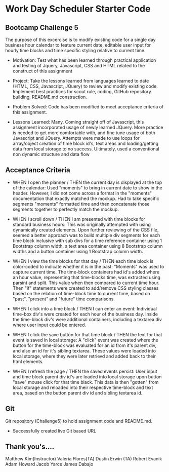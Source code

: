 # Work Day Scheduler Starter Code

## Bootcamp Challenge 5

The purpose of this excercise is to modify existing code for a single day business hour calendar to feature current date, editable user input for hourly time blocks and time specific styling relative to current time.

- Motivation: Test what has been learned through practical application and testing of Jquery, Javascript, CSS and HTML related to the construct of this assignment

- Project: Take the lessons learned from languages learned to date (HTML, CSS, Javascript, JQuery) to review and modify existing code.  Implement best practices for scout rule, coding, GitHub repository building, README.md construction.

- Problem Solved: Code has been modified to meet acceptance criteria of this assignment.

- Lessons Learned: Many.  Coming straight off of Javascript, this assignment incorporated usage of newly learned JQuery.  More practice is needed to get more comfortable with, and fine tune usage of both Javascript and JQuery.  Attempts were made to use loops for array/object creation of time block id's, text areas and loading/getting data from local storage to no success.  Ultimately, used a conventional non dynamic structure and data flow


## Acceptance Criteria

- WHEN I open the planner / THEN the current day is displayed at the top of the calendar:  Used "moments" to bring in current date to show in the header.  However, I did not come across a format in the "moments" documentation that exactly matched the mockup.  Had to take specific segments "moments" formatted time and then concatenate those segments together to perfectly match the mockup.

- WHEN I scroll down / THEN I am presented with time blocks for standard business hours:  This was originally attempted with using dynamically created elements.  Upon further reviewing of the CSS file, seemed a better approach was to build multiple div segments for each time block inclusive with sub divs for a time reference container using 1 Bootstrap column width, a text area container using 8 Bootstrap column widths and a button container using 1 Bootstrap column width.

- WHEN I view the time blocks for that day / THEN each time block is color-coded to indicate whether it is in the past: "Moments" was used to capture current time.  The time-block containers had id's added where an hour value, representing that time-blocks time, was extracted using parsint and split.  This value when then compared to current time hour.  Then "if" statements were created to add/remove CSS styling classes based on the relation of time-block time to current time, based on "past", "present" and "future" time comparisons. 

- WHEN I click into a time block / THEN I can enter an event: Individual time-box div's were created for each hour of the business day.  Inside the time-block div's were additional containers, including a textarea div where user input could be entered.

- WHEN I click the save button for that time block / THEN the text for that event is saved in local storage:  A "click" event was created where the button for the time-block was evaluated for an id from it's parent div, and also an id for it's sibling textarea.  These values were loaded into local storage, where they were later retrievd and added back to their html elements.

- WHEN I refresh the page / THEN the saved events persist:  User input and time block parent div id's are loaded into local storage upon button "save" mouse click for that time black.  This data is then "gotten" from local storage and reloaded into their respective time-block and text area, based on the button parent div id and sibling textarea id.

## Git

Git repository (Challenge5) to hold assignment code and README.md.


- Successfully created live Git based URL



## Thank you's....
Matthew Kim(Instructor)
Valeria Flores(TA)
Dustin Erwin (TA)
Robert Evanik
Adam Howard
Jacob Yarce
James Dabajo
